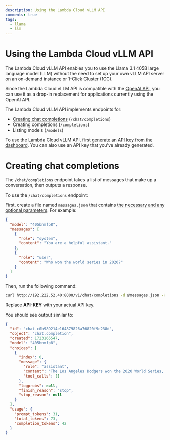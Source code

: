 ```yaml
---
description: Using the Lambda Cloud vLLM API
comments: true
tags:
  - llama
  - llm
---
```


# Using the Lambda Cloud vLLM API

The Lambda Cloud vLLM API enables you to use the Llama 3.1 405B large language
model (LLM) without the need to set up your own vLLM API server on an
on-demand instance or 1-Click Cluster (1CC).

Since the Lambda Cloud vLLM API is compatible with the [OpenAI
API](https://platform.openai.com/docs/overview), you can use it as a drop-in
replacement for applications currently using the OpenAI API.

The Lambda Cloud vLLM API implements endpoints for:

- [Creating chat completions](#creating-chat-completions) (`/chat/completions`)
- Creating completions (`/completions`)
- Listing models (`/models`)

To use the Lambda Cloud vLLM API, first [generate an API key from the
dashboard](https://cloud.lambdalabs.com/api-keys). You can also use an API key
that you've already generated.

# Creating chat completions

The `/chat/completions` endpoint takes a list of messages that make up a
conversation, then outputs a response.

To use the `/chat/completions` endpoint:

First, create a file named `messages.json` that contains [the necessary and
any optional
parameters](https://platform.openai.com/docs/api-reference/chat/create). For
example:

```json
{
  "model": "405bnmfp8",
  "messages": [
    {
      "role": "system",
      "content": "You are a helpful assistant."
    },
    {
      "role": "user",
      "content": "Who won the world series in 2020?"
    }
  ]
}
```

Then, run the following command:

```bash
curl http://192.222.52.40:8000/v1/chat/completions -d @messages.json -H "Authorization: Bearer API-KEY" -H "Content-Type: application/json" | jq .
```

Replace **API-KEY** with your actual API key.

You should see output similar to:

```json
{
  "id": "chat-c0b989214e164879826a76820f9e238d",
  "object": "chat.completion",
  "created": 1723165547,
  "model": "405bnmfp8",
  "choices": [
    {
      "index": 0,
      "message": {
        "role": "assistant",
        "content": "The Los Angeles Dodgers won the 2020 World Series, defeating the Tampa Bay Rays in the series 4 games to 2. This was the Dodgers' first World Series title since 1988.",
        "tool_calls": []
      },
      "logprobs": null,
      "finish_reason": "stop",
      "stop_reason": null
    }
  ],
  "usage": {
    "prompt_tokens": 31,
    "total_tokens": 73,
    "completion_tokens": 42
  }
}
```
